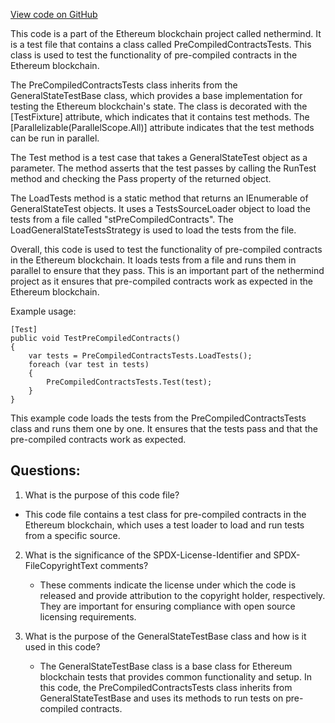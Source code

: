 [View code on GitHub](https://github.com/nethermindeth/nethermind/Ethereum.Blockchain.Test/PreCompiledContractsTests.cs)

This code is a part of the Ethereum blockchain project called nethermind. It is a test file that contains a class called PreCompiledContractsTests. This class is used to test the functionality of pre-compiled contracts in the Ethereum blockchain. 

The PreCompiledContractsTests class inherits from the GeneralStateTestBase class, which provides a base implementation for testing the Ethereum blockchain's state. The class is decorated with the [TestFixture] attribute, which indicates that it contains test methods. The [Parallelizable(ParallelScope.All)] attribute indicates that the test methods can be run in parallel.

The Test method is a test case that takes a GeneralStateTest object as a parameter. The method asserts that the test passes by calling the RunTest method and checking the Pass property of the returned object. 

The LoadTests method is a static method that returns an IEnumerable of GeneralStateTest objects. It uses a TestsSourceLoader object to load the tests from a file called "stPreCompiledContracts". The LoadGeneralStateTestsStrategy is used to load the tests from the file. 

Overall, this code is used to test the functionality of pre-compiled contracts in the Ethereum blockchain. It loads tests from a file and runs them in parallel to ensure that they pass. This is an important part of the nethermind project as it ensures that pre-compiled contracts work as expected in the Ethereum blockchain. 

Example usage:

```
[Test]
public void TestPreCompiledContracts()
{
    var tests = PreCompiledContractsTests.LoadTests();
    foreach (var test in tests)
    {
        PreCompiledContractsTests.Test(test);
    }
}
```

This example code loads the tests from the PreCompiledContractsTests class and runs them one by one. It ensures that the tests pass and that the pre-compiled contracts work as expected.
## Questions: 
 1. What is the purpose of this code file?
   - This code file contains a test class for pre-compiled contracts in the Ethereum blockchain, which uses a test loader to load and run tests from a specific source.

2. What is the significance of the SPDX-License-Identifier and SPDX-FileCopyrightText comments?
   - These comments indicate the license under which the code is released and provide attribution to the copyright holder, respectively. They are important for ensuring compliance with open source licensing requirements.

3. What is the purpose of the GeneralStateTestBase class and how is it used in this code?
   - The GeneralStateTestBase class is a base class for Ethereum blockchain tests that provides common functionality and setup. In this code, the PreCompiledContractsTests class inherits from GeneralStateTestBase and uses its methods to run tests on pre-compiled contracts.